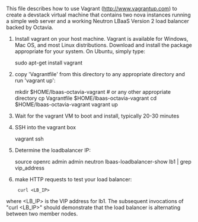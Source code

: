 This file describes how to use Vagrant (http://www.vagrantup.com) to
create a devstack virtual machine that contains two nova instances
running a simple web server and a working Neutron LBaaS Version 2 load
balancer backed by Octavia.

1) Install vagrant on your host machine.  Vagrant is available for
Windows, Mac OS, and most Linux distributions.  Download and install
the package appropriate for your system.  On Ubuntu, simply type:

    sudo apt-get install vagrant

2) copy 'Vagrantfile' from this directory to any appropriate directory
and run 'vagrant up':

    mkdir $HOME/lbaas-octavia-vagrant            # or any other appropriate directory
    cp Vagrantfile $HOME/lbaas-octavia-vagrant
    cd $HOME/lbaas-octavia-vagrant
    vagrant up

3) Wait for the vagrant VM to boot and install, typically 20-30 minutes

4) SSH into the vagrant box

    vagrant ssh

5) Determine the loadbalancer IP:

    source openrc admin admin
    neutron lbaas-loadbalancer-show lb1 | grep vip_address

6) make HTTP requests to test your load balancer:

        curl <LB_IP>

where <LB_IP> is the VIP address for lb1.  The subsequent invocations of
"curl <LB_IP>" should demonstrate that the load balancer is alternating
between two member nodes.
